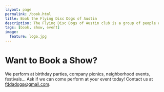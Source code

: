 ```yaml
---
layout: page
permalink: /book.html
title: Book the Flying Disc Dogs of Austin
description: The Flying Disc Dogs of Austin club is a group of people and their dogs who meet to play games with flying discs and who compete in disc dog competitions.
tags: [book, show, event]
image:
  feature: logo.jpg
---
```


# Want to Book a Show?

We perform at birthday parties, company picnics, neighborhood events, festivals... Ask if we can come perform at your event today! Contact us at [fddadogs@gmail.com](fddadogs@gmail.com).
